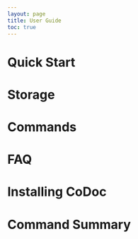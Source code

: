 ```yaml
---
layout: page
title: User Guide
toc: true
---
```

# Quick Start
# Storage
# Commands
# FAQ
# Installing CoDoc
# Command Summary 